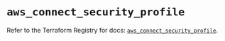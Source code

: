# `aws_connect_security_profile`

Refer to the Terraform Registry for docs: [`aws_connect_security_profile`](https://registry.terraform.io/providers/hashicorp/aws/5.39.0/docs/resources/connect_security_profile).
